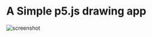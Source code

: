 # A Simple p5.js drawing app

![screenshot](https://github.com/alannarisse/p5-color-drawing-app/screenshot.png 'a screenshot')
